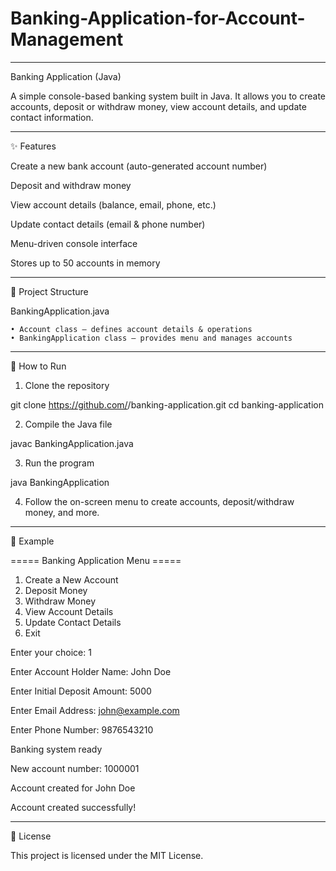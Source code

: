 # Banking-Application-for-Account-Management
---

Banking Application (Java)

A simple console-based banking system built in Java.
It allows you to create accounts, deposit or withdraw money, view account details, and update contact information.


---

✨ Features

Create a new bank account (auto-generated account number)

Deposit and withdraw money

View account details (balance, email, phone, etc.)

Update contact details (email & phone number)

Menu-driven console interface

Stores up to 50 accounts in memory



---

📂 Project Structure

BankingApplication.java

    • Account class – defines account details & operations  
    • BankingApplication class – provides menu and manages accounts


---

🚀 How to Run

1. Clone the repository



git clone https://github.com/<your-username>/banking-application.git
cd banking-application

2. Compile the Java file



javac BankingApplication.java

3. Run the program



java BankingApplication

4. Follow the on-screen menu to create accounts, deposit/withdraw money, and more.




---

📝 Example

===== Banking Application Menu =====
1. Create a New Account
2. Deposit Money
3. Withdraw Money
4. View Account Details
5. Update Contact Details
6. Exit
   
Enter your choice: 1

Enter Account Holder Name: John Doe

Enter Initial Deposit Amount: 5000

Enter Email Address: john@example.com

Enter Phone Number: 9876543210

Banking system ready

New account number: 1000001

Account created for John Doe

Account created successfully!

---

📄 License

This project is licensed under the MIT License.

